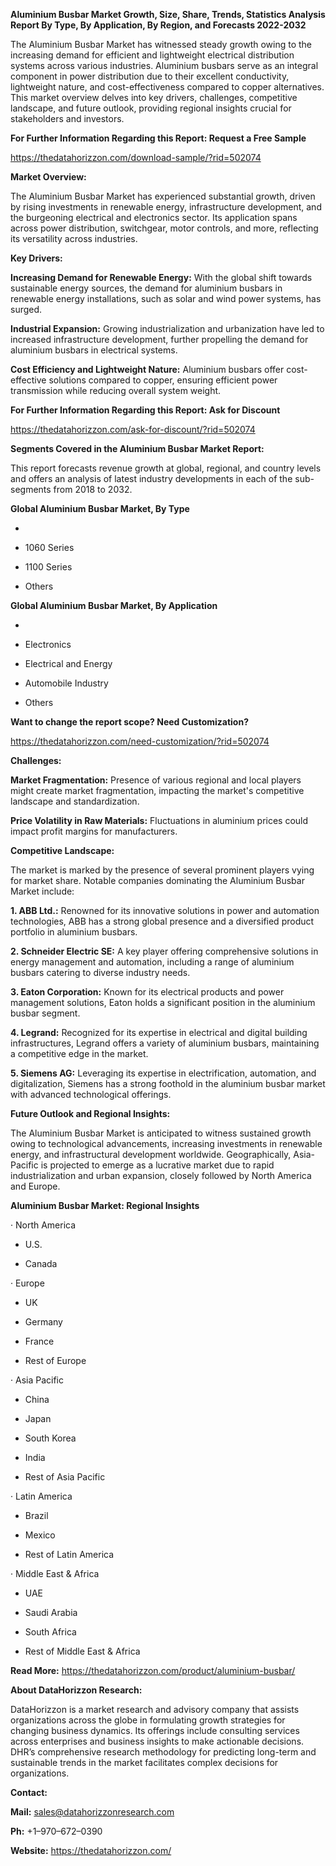 **Aluminium Busbar Market Growth, Size, Share, Trends, Statistics
Analysis Report By Type, By Application, By Region, and Forecasts
2022-2032**

The Aluminium Busbar Market has witnessed steady growth owing to the
increasing demand for efficient and lightweight electrical distribution
systems across various industries. Aluminium busbars serve as an
integral component in power distribution due to their excellent
conductivity, lightweight nature, and cost-effectiveness compared to
copper alternatives. This market overview delves into key drivers,
challenges, competitive landscape, and future outlook, providing
regional insights crucial for stakeholders and investors.

**For Further Information Regarding this Report: Request a Free Sample**

<https://thedatahorizzon.com/download-sample/?rid=502074>

**Market Overview:**

The Aluminium Busbar Market has experienced substantial growth, driven
by rising investments in renewable energy, infrastructure development,
and the burgeoning electrical and electronics sector. Its application
spans across power distribution, switchgear, motor controls, and more,
reflecting its versatility across industries.

**Key Drivers:**

**Increasing Demand for Renewable Energy:** With the global shift
towards sustainable energy sources, the demand for aluminium busbars in
renewable energy installations, such as solar and wind power systems,
has surged.

**Industrial Expansion:** Growing industrialization and urbanization
have led to increased infrastructure development, further propelling the
demand for aluminium busbars in electrical systems.

**Cost Efficiency and Lightweight Nature:** Aluminium busbars offer
cost-effective solutions compared to copper, ensuring efficient power
transmission while reducing overall system weight.

**For Further Information Regarding this Report: Ask for Discount**

<https://thedatahorizzon.com/ask-for-discount/?rid=502074>

**Segments Covered in the Aluminium Busbar Market Report:**

This report forecasts revenue growth at global, regional, and country
levels and offers an analysis of latest industry developments in each of
the sub-segments from 2018 to 2032.

**Global Aluminium Busbar Market, By Type**

-   

-   1060 Series

-   1100 Series

-   Others

**Global Aluminium Busbar Market, By Application**

-   

-   Electronics

-   Electrical and Energy

-   Automobile Industry

-   Others

**Want to change the report scope? Need Customization?**

<https://thedatahorizzon.com/need-customization/?rid=502074>

**Challenges:**

**Market Fragmentation:** Presence of various regional and local players
might create market fragmentation, impacting the market's competitive
landscape and standardization.

**Price Volatility in Raw Materials:** Fluctuations in aluminium prices
could impact profit margins for manufacturers.

**Competitive Landscape:**

The market is marked by the presence of several prominent players vying
for market share. Notable companies dominating the Aluminium Busbar
Market include:

**1. ABB Ltd.:** Renowned for its innovative solutions in power and
automation technologies, ABB has a strong global presence and a
diversified product portfolio in aluminium busbars.

**2. Schneider Electric SE:** A key player offering comprehensive
solutions in energy management and automation, including a range of
aluminium busbars catering to diverse industry needs.

**3. Eaton Corporation:** Known for its electrical products and power
management solutions, Eaton holds a significant position in the
aluminium busbar segment.

**4. Legrand:** Recognized for its expertise in electrical and digital
building infrastructures, Legrand offers a variety of aluminium busbars,
maintaining a competitive edge in the market.

**5. Siemens AG:** Leveraging its expertise in electrification,
automation, and digitalization, Siemens has a strong foothold in the
aluminium busbar market with advanced technological offerings.

**Future Outlook and Regional Insights:**

The Aluminium Busbar Market is anticipated to witness sustained growth
owing to technological advancements, increasing investments in renewable
energy, and infrastructural development worldwide. Geographically,
Asia-Pacific is projected to emerge as a lucrative market due to rapid
industrialization and urban expansion, closely followed by North America
and Europe.

**Aluminium Busbar Market: Regional Insights**

· North America

-   U.S.

-   Canada

· Europe

-   UK

-   Germany

-   France

-   Rest of Europe

· Asia Pacific

-   China

-   Japan

-   South Korea

-   India

-   Rest of Asia Pacific

· Latin America

-   Brazil

-   Mexico

-   Rest of Latin America

· Middle East & Africa

-   UAE

-   Saudi Arabia

-   South Africa

-   Rest of Middle East & Africa

**Read More:** <https://thedatahorizzon.com/product/aluminium-busbar/>

**About DataHorizzon Research:**

DataHorizzon is a market research and advisory company that assists
organizations across the globe in formulating growth strategies for
changing business dynamics. Its offerings include consulting services
across enterprises and business insights to make actionable decisions.
DHR’s comprehensive research methodology for predicting long-term and
sustainable trends in the market facilitates complex decisions for
organizations.

**Contact:**

**Mail:** <sales@datahorizzonresearch.com>

**Ph:** +1–970–672–0390

**Website:** <https://thedatahorizzon.com/>
